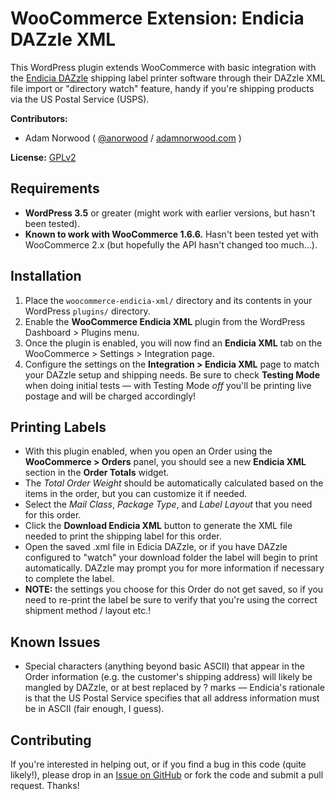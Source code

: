 WooCommerce Extension: Endicia DAZzle XML
===========================================

This WordPress plugin extends WooCommerce with basic integration with the [Endicia DAZzle](http://www.dymoendicia.com/) shipping label printer software through their DAZzle XML file import or "directory watch" feature, handy if you're shipping products via the US Postal Service (USPS).

**Contributors:**

* Adam Norwood ( [@anorwood](http://twitter.com/anorwood) / [adamnorwood.com](http://adamnorwood.com) )

**License:** [GPLv2](http://www.gnu.org/licenses/gpl-2.0.html)

## Requirements

* **WordPress 3.5** or greater (might work with earlier versions, but hasn't been tested).
* **Known to work with WooCommerce 1.6.6.** Hasn't been tested yet with WooCommerce 2.x (but hopefully the API hasn't changed too much…).

## Installation

1. Place the `woocommerce-endicia-xml/` directory and its contents in your WordPress `plugins/` directory.
2. Enable the **WooCommerce Endicia XML** plugin from the WordPress Dashboard > Plugins menu.
3. Once the plugin is enabled, you will now find an **Endicia XML** tab on the WooCommerce > Settings > Integration page.
4. Configure the settings on the **Integration > Endicia XML** page to match your DAZzle setup and shipping needs. Be sure to check **Testing Mode** when doing initial tests — with Testing Mode *off* you'll be printing live postage and will be charged accordingly!

## Printing Labels

* With this plugin enabled, when you open an Order using the **WooCommerce > Orders** panel, you should see a new **Endicia XML** section in the **Order Totals** widget.
* The *Total Order Weight* should be automatically calculated based on the items in the order, but you can customize it if needed.
* Select the *Mail Class*, *Package Type*, and *Label Layout* that you need for this order.
* Click the **Download Endicia XML** button to generate the XML file needed to print the shipping label for this order.
* Open the saved .xml file in Edicia DAZzle, or if you have DAZzle configured to "watch" your download folder the label will begin to print automatically. DAZzle may prompt you for more information if necessary to complete the label.
* **NOTE:** the settings you choose for this Order do not get saved, so if you need to re-print the label be sure to verify that you're using the correct shipment method / layout etc.!

## Known Issues

* Special characters (anything beyond basic ASCII) that appear in the Order information (e.g. the customer's shipping address) will likely be mangled by DAZzle, or at best replaced by ? marks — Endicia's rationale is that the US Postal Service specifies that all address information must be in ASCII (fair enough, I guess).

## Contributing

If you're interested in helping out, or if you find a bug in this code (quite likely!), please drop in an [Issue on GitHub](https://github.com/adamnorwood/woocommerce-endiciaxml/issues?state=open) or fork the code and submit a pull request. Thanks!